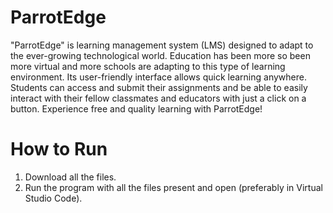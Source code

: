 # ParrotEdge
"ParrotEdge" is learning management system (LMS) designed to adapt to the ever-growing technological world. Education has been more so been more virtual and more schools are adapting to this type of learning environment. Its user-friendly interface allows quick learning anywhere. Students can access and submit their assignments and be able to easily interact with their fellow classmates and educators with just a click on a button. Experience free and quality learning with ParrotEdge!

# How to Run
1. Download all the files.
2. Run the program with all the files present and open (preferably in Virtual Studio Code).
